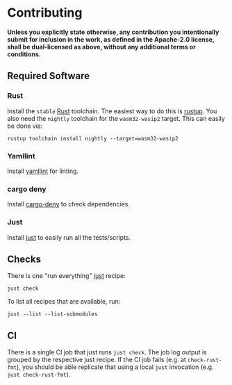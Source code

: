 # Contributing

**Unless you explicitly state otherwise, any contribution you intentionally submit for inclusion in the work, as defined in the Apache-2.0 license, shall be dual-licensed as above, without any additional terms or conditions.**

## Required Software

### Rust
Install the `stable` [Rust] toolchain. The easiest way to do this is [rustup]. You also need the `nightly` toolchain for the `wasm32-wasip2` target. This can easily be done via:

```console
rustup toolchain install nightly --target=wasm32-wasip2
```

### Yamllint
Install [yamllint] for linting.

### cargo deny
Install [cargo-deny] to check dependencies.

### Just
Install [just] to easily run all the tests/scripts.


## Checks
There is one "run everything" [just] recipe:

```console
just check
```

To list all recipes that are available, run:

```console
just --list --list-submodules
```

## CI
There is a single CI job that just runs `just check`. The job log output is grouped by the respective just recipe. If the CI job fails (e.g. at `check-rust-fmt`), you should be able replicate that using a local `just` invocation (e.g. `just check-rust-fmt`).


[cargo-deny]: https://embarkstudios.github.io/cargo-deny/
[just]: https://github.com/casey/just
[Rust]: https://www.rust-lang.org/
[rustup]: https://rustup.rs/
[yamllint]: https://github.com/adrienverge/yamllint
